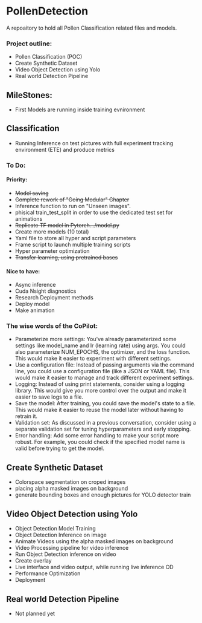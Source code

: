 # PollenDetection
A repoaitory to hold all Pollen Classification related files and models.

### Project outline:
- Pollen Classification (POC)
- Create Synthetic Dataset
- Video Object Detection using Yolo
- Real world Detection Pipeline

## MileStones:
- First Models are running inside training evnironment

## Classification
- Running Inference on test pictures with full experiment tracking environment (ETE) and produce metrics

### To Do:
#### Priority:
- ~~Model saving~~
- ~~Complete rework of "Going Modular" Chapter~~
- Inference function to run on "Unseen images".
- phisical train_test_split in order to use the dedicated test set for animations
- ~~Replicate TF model in Pytorch.../model.py~~
- Create more models (10 total)
- Yaml file to store all hyper and script parameters
- Frame script to launch multiple training scripts
- Hyper parameter optimization
- ~~Transfer learning, using pretrained bases~~

#### Nice to have:
- Async inference
- Cuda Nsight diagnostics
- Research Deployment methods
- Deploy model
- Make animation

### The wise words of the CoPilot:
- Parameterize more settings: You've already parameterized some settings like model_name and lr (learning rate) using args. You could also parameterize NUM_EPOCHS, the optimizer, and the loss function. This would make it easier to experiment with different settings.
- Use a configuration file: Instead of passing arguments via the command line, you could use a configuration file (like a JSON or YAML file). This would make it easier to manage and track different experiment settings.
- Logging: Instead of using print statements, consider using a logging library. This would give you more control over the output and make it easier to save logs to a file.
- Save the model: After training, you could save the model's state to a file. This would make it easier to reuse the model later without having to retrain it.
- Validation set: As discussed in a previous conversation, consider using a separate validation set for tuning hyperparameters and early stopping.
- Error handling: Add some error handling to make your script more robust. For example, you could check if the specified model name is valid before trying to get the model.

## Create Synthetic Dataset
- Colorspace segmentation on croped images
- placing alpha masked images on background
- generate bounding boxes and enough pictures for YOLO detector train


## Video Object Detection using Yolo
- Object Detection Model Training
- Object Detection Inference on image
- Animate Videos using the alpha masked images on background
- Video Processing pipeline for video inference
- Run Object Detection inference on video
- Create overlay
- Live interface and video output, while running live inference OD
- Performance Optimization
- Deployment

## Real world Detection Pipeline
- Not planned yet



    <!-- def load_model(self):
        pass

    def save_model(self):
        pass

    def train_model(self):
        pass

    def test_model(self):
        pass

    def predict(self):
        pass

    def evaluate(self):
        pass

    def visualize(self):
        pass

    def interpret(self):
        pass

    def explain(self):
        pass

    def deploy(self):
        pass

    def monitor(self):
        pass

    def optimize(self):
        pass

    def tune(self):
        pass

    def debug(self):
        pass

    def profile(self):
        pass

    def compare(self):
        pass -->